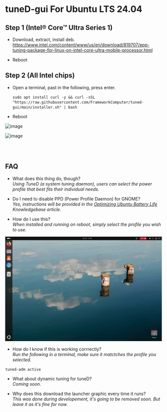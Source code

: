 # tuneD-gui For Ubuntu LTS 24.04

## Step 1 (Intel® Core™ Ultra Series 1) 

- Download, extract, install deb. https://www.intel.com/content/www/us/en/download/819707/epp-tuning-package-for-linux-on-intel-core-ultra-mobile-processor.html

- Reboot

## Step 2 (All Intel chips) 

- Open a terminal, past in the following, press enter.

  ```
  sudo apt install curl -y && curl -sSL "https://raw.githubusercontent.com/FrameworkComputer/tuned-gui/main/installer.sh" | bash
  ```

- Reboot

![image](https://raw.githubusercontent.com/FrameworkComputer/tuned-gui/main/images/dark.png)

![image](https://raw.githubusercontent.com/FrameworkComputer/tuned-gui/main/images/light.png)

<br/>
<br/>


## FAQ

- What does this thing do, though?  \
  *Using TuneD (a system tuning daemon), users can select the power profile that best fits their individual needs.*


- Do I need to disable PPD (Power Profile Daemon) for GNOME?  \
*Yes, instructions will be provided in the [Optimizing Ubuntu Battery Life](https://knowledgebase.frame.work/en_us/optimizing-ubuntu-battery-life-Sye_48Lg3) Knowledgebase article.*

- How do I use this?  \
*When installed and running on reboot, simply select the profile you wish to use.*  

![image](https://raw.githubusercontent.com/FrameworkComputer/tuned-gui/main/images/tuned-gui.gif)

- How do I know if this is working corrrectly?  \
*Run the following in a terminal, make sure it matctches the profile you selected.*

```
tuned-adm active
```
  
- What about dynamic tuning for tuneD?  \
*Coming soon.*

- Why does this download the launcher graphic every time it runs?  \
*This was done during developement, it's going to be removed soon. But leave it as it's fine for now.*
